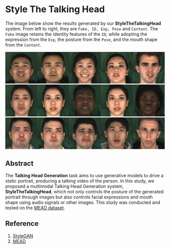 # Style The Talking Head

The image below show the results generated by our **StyleTheTalkingHead** system. From left to right, they are `Fake, ID, Exp, Pose` and `Content`. The `Fake` image retains the identity features of the `ID`, while adopting the expression from the `Exp`, the posture from the `Pose`, and the mouth shape from the `Content`.

[![our results 0](our_results/thumbnails/eg_0.png)](our_results/clips/eg_0.mp4)
[![our results 1](our_results/thumbnails/eg_1.png)](our_results/clips/eg_1.mp4)
[![our results 2](our_results/thumbnails/eg_2.png)](our_results/clips/eg_2.mp4)

## Abstract
The **Talking Head Generation** task aims to use generative models to drive a static portrait, producing a talking video of the person. In this study, we proposed a multimodal Talking Head Generation system, **StyleTheTalkingHead**, which not only controls the posture of the generated portrait through images but also controls facial expressions and mouth shape using audio signals or other images. This study was conducted and tested on the [MEAD dataset](https://github.com/uniBruce/Mead).

## Reference
1. [StyleGAN](https://arxiv.org/pdf/2006.06676)
2. [MEAD](https://wywu.github.io/projects/MEAD/support/MEAD.pdf)
